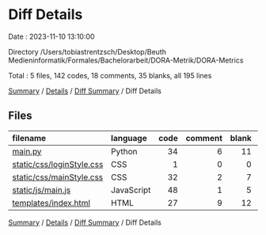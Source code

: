 # Diff Details

Date : 2023-11-10 13:10:00

Directory /Users/tobiastrentzsch/Desktop/Beuth Medieninformatik/Formales/Bachelorarbeit/DORA-Metrik/DORA-Metrics

Total : 5 files,  142 codes, 18 comments, 35 blanks, all 195 lines

[Summary](results.md) / [Details](details.md) / [Diff Summary](diff.md) / Diff Details

## Files
| filename | language | code | comment | blank | total |
| :--- | :--- | ---: | ---: | ---: | ---: |
| [main.py](/main.py) | Python | 34 | 6 | 11 | 51 |
| [static/css/loginStyle.css](/static/css/loginStyle.css) | CSS | 1 | 0 | 0 | 1 |
| [static/css/mainStyle.css](/static/css/mainStyle.css) | CSS | 32 | 2 | 7 | 41 |
| [static/js/main.js](/static/js/main.js) | JavaScript | 48 | 1 | 5 | 54 |
| [templates/index.html](/templates/index.html) | HTML | 27 | 9 | 12 | 48 |

[Summary](results.md) / [Details](details.md) / [Diff Summary](diff.md) / Diff Details